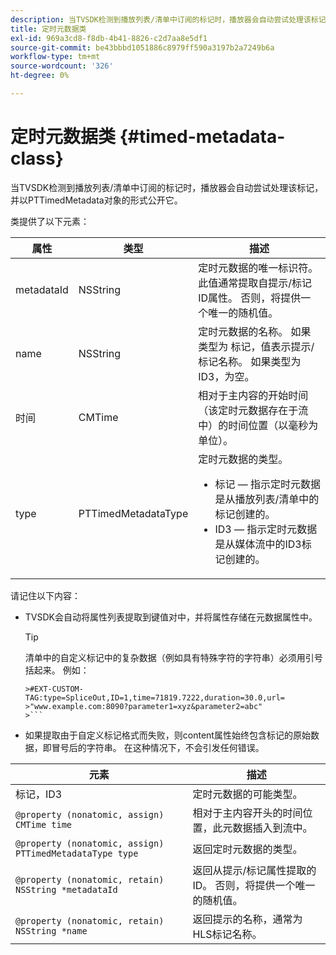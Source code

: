 ```yaml
---
description: 当TVSDK检测到播放列表/清单中订阅的标记时，播放器会自动尝试处理该标记，并以PTTimedMetadata对象的形式公开它。
title: 定时元数据类
exl-id: 969a3cd8-f8db-4b41-8826-c2d7aa8e5df1
source-git-commit: be43bbbd1051886c8979ff590a3197b2a7249b6a
workflow-type: tm+mt
source-wordcount: '326'
ht-degree: 0%

---
```


# 定时元数据类 {#timed-metadata-class}

当TVSDK检测到播放列表/清单中订阅的标记时，播放器会自动尝试处理该标记，并以PTTimedMetadata对象的形式公开它。

类提供了以下元素：

<table id="table_FFC56AC5B1E04DA99C9309C0223ABA90"> 
 <thead> 
  <tr> 
   <th colname="col1" class="entry"><b>属性</b></th> 
   <th colname="col02" class="entry"><b>类型</b> </th> 
   <th colname="col2" class="entry"><b>描述</b></th> 
  </tr>
 </thead>
 <tbody> 
  <tr> 
   <td colname="col1"> <span class="codeph"> metadataId</span> </td> 
   <td colname="col02"><span class="codeph"> NSString</span> </td> 
   <td colname="col2"> 定时元数据的唯一标识符。 此值通常提取自提示/标记ID属性。 否则，将提供一个唯一的随机值。 </td> 
  </tr> 
  <tr> 
   <td colname="col1"><span class="codeph"> name</span> </td> 
   <td colname="col02"><span class="codeph"> NSString</span></td> 
   <td colname="col2"> 定时元数据的名称。 如果类型为 <span class="codeph"> 标记</span>，值表示提示/标记名称。 如果类型为 <span class="codeph"> ID3</span>，为空。 </td> 
  </tr> 
  <tr> 
   <td colname="col1"><span class="codeph"> 时间</span> </td> 
   <td colname="col02"><span class="codeph"> CMTime</span></td> 
   <td colname="col2"> 相对于主内容的开始时间（该定时元数据存在于流中）的时间位置（以毫秒为单位）。 </td> 
  </tr> 
  <tr> 
   <td colname="col1"><span class="codeph"> type</span> </td> 
   <td colname="col02"> <span class="codeph"> PTTimedMetadataType</span></td> 
   <td colname="col2">定时元数据的类型。 
    <ul id="ul_70FBFB33E9F846D8B38592560CCE9560"> 
     <li id="li_739D30561BFB4D9B97DF212E4880BA2C">标记 — 指示定时元数据是从播放列表/清单中的标记创建的。 </li> 
     <li id="li_E785E1DEF1CC4D9DBE7764E5D05EFAFC">ID3 — 指示定时元数据是从媒体流中的ID3标记创建的。 </li> 
    </ul> </td> 
  </tr> 
 </tbody> 
</table>

<!--<a id="section_737CC47997F74F80A3C5C6171ADE120E"></a>-->

请记住以下内容：

* TVSDK会自动将属性列表提取到键值对中，并将属性存储在元数据属性中。

   >[!TIP]
   >
   >清单中的自定义标记中的复杂数据（例如具有特殊字符的字符串）必须用引号括起来。 例如：
   >
   >
   ```
   >#EXT-CUSTOM-TAG:type=SpliceOut,ID=1,time=71819.7222,duration=30.0,url=
   >"www.example.com:8090?parameter1=xyz&parameter2=abc"
   >```

* 如果提取由于自定义标记格式而失败，则content属性始终包含标记的原始数据，即冒号后的字符串。 在这种情况下，不会引发任何错误。

| **元素** | **描述** |
|---|---|
| 标记，ID3 | 定时元数据的可能类型。 |
| `@property (nonatomic, assign) CMTime time` | 相对于主内容开头的时间位置，此元数据插入到流中。 |
| `@property (nonatomic, assign) PTTimedMetadataType type` | 返回定时元数据的类型。 |
| `@property (nonatomic, retain) NSString *metadataId` | 返回从提示/标记属性提取的ID。 否则，将提供一个唯一的随机值。 |
| `@property (nonatomic, retain) NSString *name` | 返回提示的名称，通常为HLS标记名称。 |
